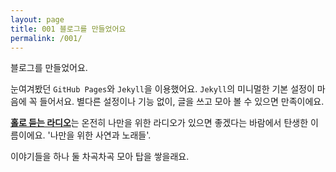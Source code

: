 ```yaml
---
layout: page
title: 001 블로그를 만들었어요
permalink: /001/
---
```


블로그를 만들었어요.

눈여겨봤던 `GitHub Pages`와 `Jekyll`을 이용했어요. `Jekyll`의 미니멀한 기본 설정이 마음에 꼭 들어서요. 별다른 설정이나 기능 없이, 글을 쓰고 모아 볼 수 있으면 만족이에요.

[**홀로 듣는 라디오**](https://signifie.github.io)는 온전히 나만을 위한 라디오가 있으면 좋겠다는 바람에서 탄생한 이름이에요. '나만을 위한 사연과 노래들'.

이야기들을 하나 둘 차곡차곡 모아 탑을 쌓을래요. 

